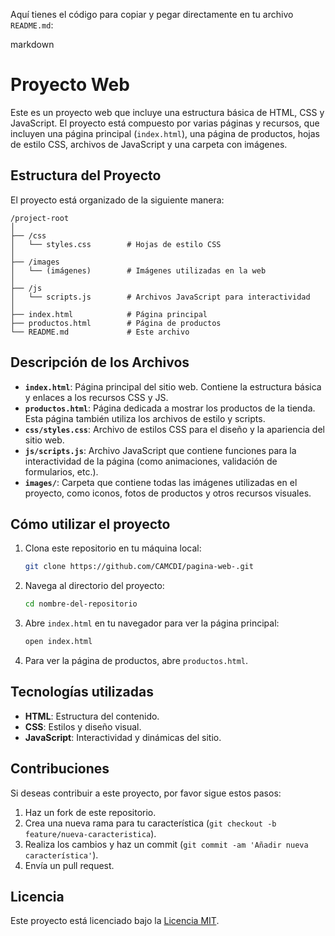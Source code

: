 Aquí tienes el código para copiar y pegar directamente en tu archivo `README.md`:

markdown
# Proyecto Web

Este es un proyecto web que incluye una estructura básica de HTML, CSS y JavaScript. El proyecto está compuesto por varias páginas y recursos, que incluyen una página principal (`index.html`), una página de productos, hojas de estilo CSS, archivos de JavaScript y una carpeta con imágenes.

## Estructura del Proyecto

El proyecto está organizado de la siguiente manera:
```
/project-root
│
├── /css
│   └── styles.css        # Hojas de estilo CSS
│
├── /images
│   └── (imágenes)        # Imágenes utilizadas en la web
│
├── /js
│   └── scripts.js        # Archivos JavaScript para interactividad
│
├── index.html            # Página principal
├── productos.html        # Página de productos
└── README.md             # Este archivo
```
## Descripción de los Archivos

- **`index.html`**: Página principal del sitio web. Contiene la estructura básica y enlaces a los recursos CSS y JS.
- **`productos.html`**: Página dedicada a mostrar los productos de la tienda. Esta página también utiliza los archivos de estilo y scripts.
- **`css/styles.css`**: Archivo de estilos CSS para el diseño y la apariencia del sitio web.
- **`js/scripts.js`**: Archivo JavaScript que contiene funciones para la interactividad de la página (como animaciones, validación de formularios, etc.).
- **`images/`**: Carpeta que contiene todas las imágenes utilizadas en el proyecto, como iconos, fotos de productos y otros recursos visuales.

## Cómo utilizar el proyecto

1. Clona este repositorio en tu máquina local:
   ```bash
   git clone https://github.com/CAMCDI/pagina-web-.git
   ```
   
2. Navega al directorio del proyecto:
   ```bash
   cd nombre-del-repositorio
   ```

3. Abre `index.html` en tu navegador para ver la página principal:
   ```bash
   open index.html
   ```

4. Para ver la página de productos, abre `productos.html`.

## Tecnologías utilizadas

- **HTML**: Estructura del contenido.
- **CSS**: Estilos y diseño visual.
- **JavaScript**: Interactividad y dinámicas del sitio.

## Contribuciones

Si deseas contribuir a este proyecto, por favor sigue estos pasos:

1. Haz un fork de este repositorio.
2. Crea una nueva rama para tu característica (`git checkout -b feature/nueva-caracteristica`).
3. Realiza los cambios y haz un commit (`git commit -am 'Añadir nueva característica'`).
4. Envía un pull request.

## Licencia

Este proyecto está licenciado bajo la [Licencia MIT](https://opensource.org/licenses/MIT).
